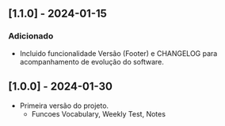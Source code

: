 
<!-- 
## [1.0.0] - 2024-01-30
### Adicionado
- Nova funcionalidade incrível.

### Corrigido
- Bug irritante foi corrigido.

## [0.2.0] - 2024-01-15
### Adicionado
- Outra funcionalidade emocionante.

## [0.1.1] - 2024-01-01
### Corrigido
- Correção de um bug específico.

*** ROTINA DE ATUALIZACAO DE VERSAO ***
-: config/app.php
    : Linha 20 'version' => '1.0.0',
-: Git Tag para crair recursos

--> 

## [1.1.0] - 2024-01-15
### Adicionado
- Incluido funcionalidade Versão (Footer) e CHANGELOG para acompanhamento de evolução do software.

## [1.0.0] - 2024-01-30
- Primeira versão do projeto.
    - Funcoes Vocabulary, Weekly Test, Notes

